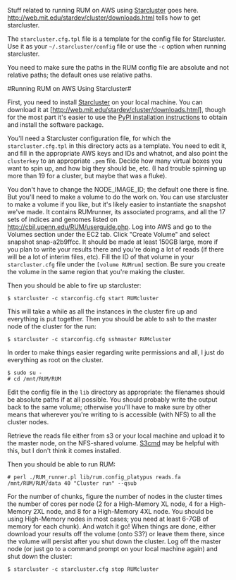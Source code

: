 Stuff related to running RUM on AWS using [Starcluster](http://web.mit.edu/stardev/cluster/) goes here.  http://web.mit.edu/stardev/cluster/downloads.html tells how to get starcluster.

The `starcluster.cfg.tpl` file is a template for the config file for Starcluster.  Use it as your `~/.starcluster/config` file or use the `-c` option when running starcluster.

You need to make sure the paths in the RUM config file are absolute and not relative paths; the default ones use relative paths.

#Running RUM on AWS Using Starcluster#

First, you need to install [Starcluster](http://web.mit.edu/stardev/cluster/) on your local machine.  You can download it at [http://web.mit.edu/stardev/cluster/downloads.html], though for the most part it's easier to use the [PyPI installation instructions](http://web.mit.edu/stardev/cluster/docs/0.92rc1/installation.html) to obtain and install the software package.

You'll need a Starcluster configuration file, for which the `starcluster.cfg.tpl` in this directory acts as a template.  You need to edit it, and fill in the appropriate AWS keys and IDs and whatnot, and also point the `clusterkey` to an appropriate `.pem` file.  Decide how many virtual boxes you want to spin up, and how big they should be, etc.  (I had trouble spinning up more than 19 for a cluster, but maybe that was a fluke).

You don't have to change the NODE_IMAGE_ID; the default one there is fine.  But you'll need to make a volume to do the work on.  You can use starcluster to make a volume if you like, but it's likely easier to instantiate the snapshot we've made.  It contains RUMrunner, its associated programs, and all the 17 sets of indices and genomes listed on <http://cbil.upenn.edu/RUM/userguide.php>.  Log into AWS and go to the Volumes section under the EC2 tab.  Click "Create Volume" and select snapshot snap-a2b9ffcc.  It should be made at least 150GB large, more if you plan to write your results there and you're doing a lot of reads (if there will be a lot of interim files, etc).  Fill the ID of that volume in your `starcluster.cfg` file under the `[volume RUMrum]` section.  Be sure you create the volume in the same region that you're making the cluster.

Then you should be able to fire up starcluster:

```
$ starcluster -c starconfig.cfg start RUMcluster
```

This will take a while as all the instances in the cluster fire up and everything is put together.  Then you should be able to ssh to the master node of the cluster for the run:

```
$ starcluster -c starconfig.cfg sshmaster RUMcluster
```

In order to make things easier regarding write permissions and all, I just do everything as root on the cluster.

```
$ sudo su -
# cd /mnt/RUM/RUM
```

Edit the config file in the `lib` directory as appropriate: the filenames should be absolute paths if at all possible.  You should probably write the output back to the same volume; otherwise you'll have to make sure by other means that wherever you're writing to is accessible (with NFS) to all the cluster nodes.  

Retrieve the reads file either from s3 or your local machine and upload it to the master node, on the NFS-shared volume.  [S3cmd](http://s3tools.org/s3cmd) may be helpful with this, but I don't think it comes installed.

Then you should be able to run RUM:

```
# perl ./RUM_runner.pl lib/rum.config_platypus reads.fa /mnt/RUM/RUM/data 40 "Cluster run" --qsub
```

For the number of chunks, figure the number of nodes in the cluster times the number of cores per node (2 for a High-Memory XL node, 4 for a High-Memory 2XL node, and 8 for a High-Memory 4XL node.  You should be using High-Memory nodes in most cases; you need at least 6-7GB of memory for each chunk).  And watch it go!  When things are done, either download your results off the volume (onto S3?) or leave them there, since the volume will persist after you shut down the cluster.  Log off the master node (or just go to a command prompt on your local machine again) and shut down the cluster:

```
$ starcluster -c starcluster.cfg stop RUMcluster
```
